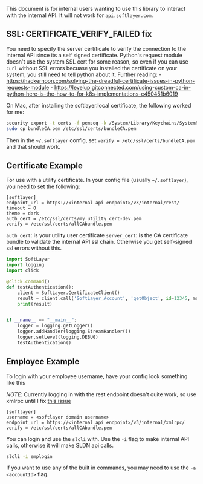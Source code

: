 This document is for internal users wanting to use this library to interact with the internal API. It will not work for `api.softlayer.com`.

## SSL: CERTIFICATE_VERIFY_FAILED fix
You need to specify the server certificate to verify the connection to the internal API since its a self signed certificate. Python's request module doesn't use the system SSL cert for some reason, so even if you can use `curl` without SSL errors becuase you installed the certificate on your system, you still need to tell python about it. Further reading: 
	- https://hackernoon.com/solving-the-dreadful-certificate-issues-in-python-requests-module
	- https://levelup.gitconnected.com/using-custom-ca-in-python-here-is-the-how-to-for-k8s-implementations-c450451b6019

On Mac, after installing the softlayer.local certificate, the following worked for me:

```bash
security export -t certs -f pemseq -k /System/Library/Keychains/SystemRootCertificates.keychain -o bundleCA.pem
sudo cp bundleCA.pem /etc/ssl/certs/bundleCA.pem
```
Then in the `~/.softlayer` config, set `verify = /etc/ssl/certs/bundleCA.pem` and that should work.


## Certificate Example

For use with a utility certificate. In your config file (usually `~/.softlayer`), you need to set the following:

```
[softlayer]
endpoint_url = https://<internal api endpoint>/v3/internal/rest/
timeout = 0
theme = dark
auth_cert = /etc/ssl/certs/my_utility_cert-dev.pem
verify = /etc/ssl/certs/allCAbundle.pem
```

`auth_cert`: is your utility user certificate
`server_cert`: is the CA certificate bundle to validate the internal API ssl chain. Otherwise you get self-signed ssl errors without this.


```python
import SoftLayer
import logging
import click

@click.command()
def testAuthentication():
	client = SoftLayer.CertificateClient()
	result = client.call('SoftLayer_Account', 'getObject', id=12345, mask="mask[id,companyName]")
	print(result)


if __name__ == "__main__":
	logger = logging.getLogger()
	logger.addHandler(logging.StreamHandler())
	logger.setLevel(logging.DEBUG)
	testAuthentication()
```

## Employee Example

To login with your employee username, have your config look something like this

*NOTE*: Currently logging in with the rest endpoint doesn't quite work, so use xmlrpc until I fix [this issue](https://github.ibm.com/SoftLayer/internal-softlayer-cli/issues/10)

```
[softlayer]
username = <softlayer domain username>
endpoint_url = https://<internal api endpoint>/v3/internal/xmlrpc/
verify = /etc/ssl/certs/allCAbundle.pem
```

You can login and use the `slcli` with. Use the `-i` flag to make internal API calls, otherwise it will make SLDN api calls.

```bash
slcli -i emplogin
```

If you want to use any of the built in commands, you may need to use the `-a <accountId>` flag.